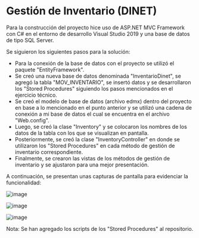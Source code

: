 # Gestión de Inventario (DINET)

Para la construcción del proyecto hice uso de ASP.NET MVC Framework con C# en el entorno de desarrollo Visual Studio 2019 y una base de datos de tipo SQL Server. 

Se siguieron los siguientes pasos para la solución:
- Para la conexión de la base de datos con el proyecto se utilizó el paquete "EntityFramework".
- Se creó una nueva base de datos denominada "InventarioDinet", se agregó la tabla "MOV_INVENTARIO", se insertó datos y se desarrollaron los "Stored Procedures" siguiendo los pasos mencionados en el ejercicio técnico.
- Se creó el modelo de base de datos (archivo edmx) dentro del proyecto en base a lo mencionado en el punto anterior y se utilizó una cadena de conexión a mi base de datos el cual se encuentra en el archivo "Web.config".
- Luego, se creó la clase "Inventory" y se colocaron los nombres de los datos de la tabla con los que se visualizan en pantalla.
- Posteriormente, se creó la clase "InventoryController" en donde se utilizaron los "Stored Procedures" en cada método de gestión de inventario correspondiente.
- Finalmente, se crearon las vistas de los métodos de gestión de inventario y se ajustaron para una mejor presentación.

A continuación, se presentan unas capturas de pantalla para evidenciar la funcionalidad:

![image](https://github.com/user-attachments/assets/3b8611b8-5d96-4187-9e40-6d91e62b2c34)

![image](https://github.com/user-attachments/assets/61f45753-1171-411b-865d-b4005b576e31)

![image](https://github.com/user-attachments/assets/6f973011-4cfc-4227-b707-c7bc6238cc6b)

Nota: Se han agregado los scripts de los "Stored Procedures" al repositorio.
